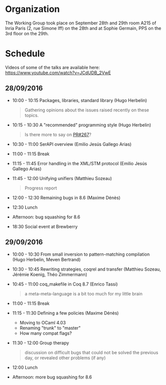 Organization
============

The Working Group took place on September 28th and 29th room A215 of Inria Paris (2, rue Simone Iff) on the 28th and at Sophie Germain, PPS on the 3rd floor on the 29th.

Schedule
========

Videos of some of the talks are available here: <https://www.youtube.com/watch?v=JCdUDB_2VwE>

28/09/2016
----------

-   10:00 - 10:15 Packages, libraries, standard library (Hugo Herbelin)

    > Gathering opinions about the issues raised recently on these topics.

-   10:15 - 10:30 A "recommended" programming style (Hugo Herbelin)

    > Is there more to say on [PR\#267](https://github.com/coq/coq/pull/267)?

-   10:30 - 11:00 SerAPI overview (Emilio Jesús Gallego Arias)
-   11:00 - 11:15 Break
-   11:15 - 11:45 Error handling in the XML/STM protocol (Emilio Jesús Gallego Arias)
-   11:45 - 12:00 Unifying unifiers (Matthieu Sozeau)

    > Progress report

-   12:00 - 12:30 Remaining bugs in 8.6 (Maxime Dénès)
-   12:30 Lunch
-   Afternoon: bug squashing for 8.6
-   18:30 Social event at Brewberry

29/09/2016
----------

-   10:00 - 10:30 From small inversion to pattern-matching compilation (Hugo Herbelin, Meven Bertrand)
-   10:30 - 10:45 Rewriting strategies, coqrel and transfer (Matthieu Sozeau, Jérémie Koenig, Théo Zimmermann)
-   10:45 - 11:00 coq\_makefile in Coq 8.7 (Enrico Tassi)

    > a meta-meta-language is a bit too much for my little brain

-   11:00 - 11:15 Break
-   11:15 - 11:30 Defining a few policies (Maxime Dénès)
    -   Moving to OCaml 4.03
    -   Renaming "trunk" to "master"
    -   How many compat flags?
-   11:30 - 12:00 Group therapy

    > discussion on difficult bugs that could not be solved the previous day, or revealed other problems (if any)

-   12:00 Lunch
-   Afternoon: more bug squashing for 8.6

